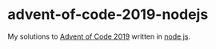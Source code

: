 # advent-of-code-2019-nodejs

My solutions to [Advent of Code 2019](https://adventofcode.com/2019/) written in [node js](https://nodejs.org/en/).
